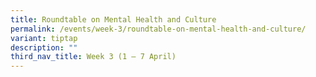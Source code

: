 ```yaml
---
title: Roundtable on Mental Health and Culture
permalink: /events/week-3/roundtable-on-mental-health-and-culture/
variant: tiptap
description: ""
third_nav_title: Week 3 (1 – 7 April)
---
```

